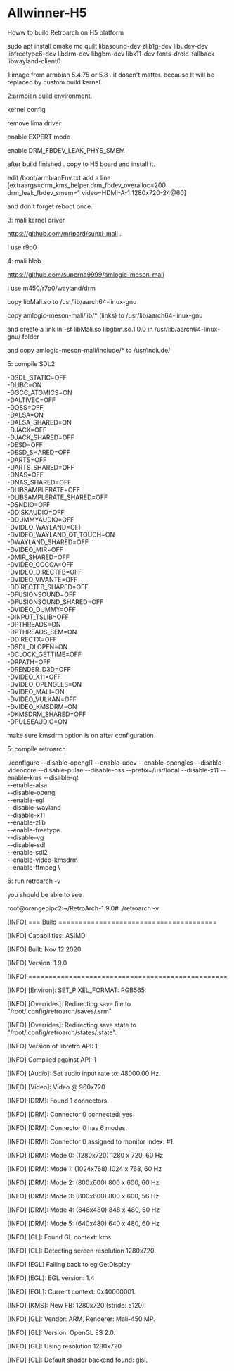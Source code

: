 # Allwinner-H5

Howw to build Retroarch on H5 platform</p>

sudo apt install cmake mc quilt libasound-dev zlib1g-dev libudev-dev libfreetype6-dev libdrm-dev libgbm-dev libx11-dev fonts-droid-fallback libwayland-client0</p>


1:image from armbian 5.4.75 or 5.8 . it dosen't matter. because It will be replaced by custom build kernel.</p>
2:armbian build environment.</p>
  kernel config</p>
  remove lima driver</p>
  enable EXPERT mode</p>
  enable DRM_FBDEV_LEAK_PHYS_SMEM</p>
  after build finished . copy to H5 board and install it. </p>
  edit /boot/armbianEnv.txt  add a line [extraargs=drm_kms_helper.drm_fbdev_overalloc=200 drm_leak_fbdev_smem=1 video=HDMI-A-1:1280x720-24@60]</p>
  and don't forget reboot once.</p>
3: mali kernel driver </p>
   https://github.com/mripard/sunxi-mali . </p>
   I use r9p0</p>
4: mali blob</p>
    https://github.com/superna9999/amlogic-meson-mali</p>
    I use m450/r7p0/wayland/drm</p>
    copy libMali.so to /usr/lib/aarch64-linux-gnu </p>
    copy amlogic-meson-mali/lib/* (links) to /usr/lib/aarch64-linux-gnu</p>
    and create a link ln -sf libMali.so libgbm.so.1.0.0 in /usr/lib/aarch64-linux-gnu/ folder</p>
    and copy amlogic-meson-mali/include/* to /usr/include/</p>
5: compile SDL2</p>
-DSDL_STATIC=OFF \
                         -DLIBC=ON \
                         -DGCC_ATOMICS=ON \
                         -DALTIVEC=OFF \
                         -DOSS=OFF \
                         -DALSA=ON \
                         -DALSA_SHARED=ON \
                         -DJACK=OFF \
                         -DJACK_SHARED=OFF \
                         -DESD=OFF \
                         -DESD_SHARED=OFF \
                         -DARTS=OFF \
                         -DARTS_SHARED=OFF \
                         -DNAS=OFF \
                         -DNAS_SHARED=OFF \
                         -DLIBSAMPLERATE=OFF \
                         -DLIBSAMPLERATE_SHARED=OFF \
                         -DSNDIO=OFF \
                         -DDISKAUDIO=OFF \
                         -DDUMMYAUDIO=OFF \
                         -DVIDEO_WAYLAND=OFF \
                         -DVIDEO_WAYLAND_QT_TOUCH=ON \
                         -DWAYLAND_SHARED=OFF \
                         -DVIDEO_MIR=OFF \
                         -DMIR_SHARED=OFF \
                         -DVIDEO_COCOA=OFF \
                         -DVIDEO_DIRECTFB=OFF \
                         -DVIDEO_VIVANTE=OFF \
                         -DDIRECTFB_SHARED=OFF \
                         -DFUSIONSOUND=OFF \
                         -DFUSIONSOUND_SHARED=OFF \
                         -DVIDEO_DUMMY=OFF \
                         -DINPUT_TSLIB=OFF \
                         -DPTHREADS=ON \
                         -DPTHREADS_SEM=ON \
                         -DDIRECTX=OFF \
                         -DSDL_DLOPEN=ON \
                         -DCLOCK_GETTIME=OFF \
                         -DRPATH=OFF \
                         -DRENDER_D3D=OFF \
                         -DVIDEO_X11=OFF \
                         -DVIDEO_OPENGLES=ON \
                         -DVIDEO_MALI=ON \
                         -DVIDEO_VULKAN=OFF \
                         -DVIDEO_KMSDRM=ON \
                         -DKMSDRM_SHARED=OFF \
                         -DPULSEAUDIO=ON</p>
                         
make sure kmsdrm option is on after configuration</p>
 
5: compile retroarch</p></p>
./configure --disable-opengl1 --enable-udev  --enable-opengles --disable-videocore --disable-pulse --disable-oss --prefix=/usr/local --disable-x11 --enable-kms --disable-qt \
--enable-alsa \
--disable-opengl \
--enable-egl \
--disable-wayland \
--disable-x11 \
--enable-zlib \
--enable-freetype \
--disable-vg \
--disable-sdl \
--enable-sdl2 \
--enable-video-kmsdrm \
--enable-ffmpeg  \

6: run retroarch -v </p></p>
you should be  able to see </p></p>
root@orangepipc2:~/RetroArch-1.9.0# ./retroarch -v</p>
[INFO] === Build =======================================</p>
[INFO] Capabilities:  ASIMD</p>
[INFO] Built: Nov 12 2020</p>
[INFO] Version: 1.9.0</p>
[INFO] =================================================</p>
[INFO] [Environ]: SET_PIXEL_FORMAT: RGB565.</p>
[INFO] [Overrides]: Redirecting save file to "/root/.config/retroarch/saves/.srm".</p>
[INFO] [Overrides]: Redirecting save state to "/root/.config/retroarch/states/.state".</p>
[INFO] Version of libretro API: 1</p>
[INFO] Compiled against API: 1</p>
[INFO] [Audio]: Set audio input rate to: 48000.00 Hz.</p>
[INFO] [Video]: Video @ 960x720</p>
[INFO] [DRM]: Found 1 connectors.</p>
[INFO] [DRM]: Connector 0 connected: yes</p>
[INFO] [DRM]: Connector 0 has 6 modes.</p>
[INFO] [DRM]: Connector 0 assigned to monitor index: #1.</p>
[INFO] [DRM]: Mode 0: (1280x720) 1280 x 720, 60 Hz</p>
[INFO] [DRM]: Mode 1: (1024x768) 1024 x 768, 60 Hz</p>
[INFO] [DRM]: Mode 2: (800x600) 800 x 600, 60 Hz</p>
[INFO] [DRM]: Mode 3: (800x600) 800 x 600, 56 Hz</p>
[INFO] [DRM]: Mode 4: (848x480) 848 x 480, 60 Hz</p>
[INFO] [DRM]: Mode 5: (640x480) 640 x 480, 60 Hz</p>
[INFO] [GL]: Found GL context: kms</p>
[INFO] [GL]: Detecting screen resolution 1280x720.</p>
[INFO] [EGL] Falling back to eglGetDisplay</p>
[INFO] [EGL]: EGL version: 1.4</p>
[INFO] [EGL]: Current context: 0x40000001.</p>
[INFO] [KMS]: New FB: 1280x720 (stride: 5120).</p>
[INFO] [GL]: Vendor: ARM, Renderer: Mali-450 MP.</p>
[INFO] [GL]: Version: OpenGL ES 2.0.</p>
[INFO] [GL]: Using resolution 1280x720</p>
[INFO] [GL]: Default shader backend found: glsl.</p>






    
